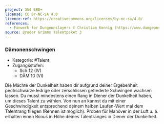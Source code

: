 ```yaml
---
project: DS4 SRD+
license: CC BY-NC-SA 4.0
licence-ref: https://creativecommons.org/licenses/by-nc-sa/4.0/
references: 
  - Fanwerk for Dungeonslayers © Christian Kennig (https://www.dungeonslayers.net/)
source: Bruder Grimms Talentpaket 3
---
```


### Dämonenschwingen

- Kategorie: #Talent
- Zugangsstufen:
  - Sch 12 (IV)
  - DÄM 10 (VI)

Die Mächte der Dunkelheit haben dir aufgrund deiner Ergebenheit pechschwarze ledrige oder zerschlissen gefiederte Schwingen wachsen lassen. Du musst mindestens einen Rang in Diener der Dunkelheit haben, um dieses Talent zu wählen. Von nun an kannst du mit einer Geschwindigkeit entsprechend deinem halben Laufen-Wert mal dem Talentrang fliegen (Rennen ist möglich). Proben für Manöver in der Luft u. ä. erhalten einen Bonus in Höhe deines Talentranges in Diener der Dunkelheit.

